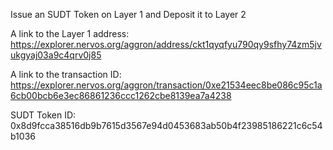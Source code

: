 Issue an SUDT Token on Layer 1 and Deposit it to Layer 2

A link to the Layer 1 address:
https://explorer.nervos.org/aggron/address/ckt1qyqfyu790qy9sfhy74zm5jvukgyaj03a9c4qrv0j85

A link to the transaction ID:
https://explorer.nervos.org/aggron/transaction/0xe21534eec8be086c95c1a6cb00bcb6e3ec86861236ccc1262cbe8139ea7a4238

SUDT Token ID: 0x8d9fcca38516db9b7615d3567e94d0453683ab50b4f23985186221c6c54b1036
